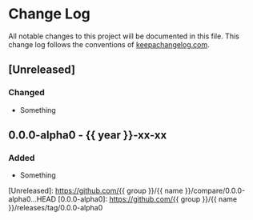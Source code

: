 # Change Log
All notable changes to this project will be documented in this file.
This change log follows the conventions of [keepachangelog.com](http://keepachangelog.com/).

## [Unreleased]
### Changed
- Something

## 0.0.0-alpha0 - {{ year }}-xx-xx
### Added
- Something

[Unreleased]:  https://github.com/{{ group }}/{{ name }}/compare/0.0.0-alpha0...HEAD
[0.0.0-alpha0]: https://github.com/{{ group }}/{{ name }}/releases/tag/0.0.0-alpha0

